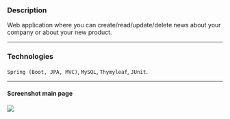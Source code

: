 ### Description
Web application where you can create/read/update/delete news about your company or about your new product. 

___
### Technologies
`Spring (Boot, JPA, MVC)`, `MySQL`, `Thymyleaf`, `JUnit`.

___

#### Screenshot main page
![](https://lh3.googleusercontent.com/tn_m9jbqkxchdTO2_DxlrGy7s7eSqNvbPJtNhk1x_QQqZJsH8ncV_hW-JKwEUL0ZGAdSg0zfq0iME314q_SFdEW3OwBIQZan3lKj36aWuJQKyDtgx3EivATUE3MfrgfG7N9Ou_RSzwXkDjJwCHWgMNaykTLym5NKGKVuxLQ6Aw35-pppRgE1abKfocvFb7_aOj8G_OcbhElYKKDOPJB-Fgubbn6IUyLRcrTGFVsYiwdQdmrErTKHwvgMCjh51ME5h4EWg3rfdXDRIDb8IaMfBLDLMC93JWvBGv0cYCU2IgESF_8ado_HikO8dSXiv94ZbUf5RATBrZflqa1gyGr-r8NDId4Lboq_tPnvtzjHKWbQCysCsnOCxzjRW0tSUaaOOqcD-RrttYztbVVjuI42Sx6cu95UwYHbzIzoZ3YIn7wkkS_LlZsEeY49sYqurWyY2FwixJDnOyrUnUgXumqK6oGEoAfRrt--CHJnB3i1GdAyXh7mB_ZGYwHDIkjJmPvXnaawgRTRnm2l5UqF5a95PVlYPE0v-YCGOX5v1ypu_HXbjZhGWpMC0O0tdJreHrW740TDTPq8ZWVYLtZHcaDBRvM4JZGtXw7z_df-EI0pgo0aa0zjsdCmvxCA44rEN0ODeT0ch9WkLS0M1WzQUOlxinf7BFcc2PXyeYhJyPAHkOgY58y2bmnuZw1nAQsd7fiqRTA8gBgPS2qlPy1HXHKpRhjjkUbbMKCHc0ymm1pi9Ehwa0DCdmrfCiuGpAtlSh5A4RRBfD6Vis_6NTgu37M-XdrhQh7yvbuq24fwxuYkYyteI9_Uv-0muz4kFxiczJ3zBA3v8w=w720-h382-no?authuser=00)
